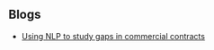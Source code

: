 ## Blogs
- [Using NLP to study gaps in commercial contracts](https://law.stanford.edu/event/codex-lunchtime-series/)